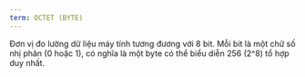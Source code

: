 ```yaml
---
term: OCTET (BYTE)
---
```


Đơn vị đo lường dữ liệu máy tính tương đương với 8 bit. Mỗi bit là một chữ số nhị phân (0 hoặc 1), có nghĩa là một byte có thể biểu diễn 256 (2^8) tổ hợp duy nhất.